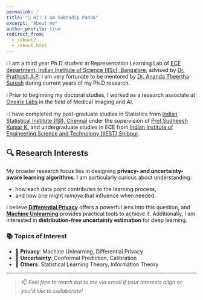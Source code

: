 ```yaml
---
permalink: /
title: "👋 Hi! I am Subhodip Panda"
excerpt: "About me"
author_profile: true
redirect_from: 
  - /about/
  - /about.html
---
```


ℹ️ I am a third year Ph.D student at Representation Learning Lab of [ECE department, Indian Institute of Science (IISc), Bangalore](https://ece.iisc.ac.in/), advised by [Dr. Prathosh A.P](https://sites.google.com/view/prathosh/home). I am very fortunate to be mentored by [Dr. Ananda Theertha Suresh](http://theertha.info/) during current years of my Ph.D research.

ℹ️ Prior to beginning my doctoral studies, I worked as a research associate at [Oneirix Labs](https://www.oneirix.com/) in the field of Medical Imaging and AI.

ℹ️ I have completed my post-graduate studies in Statistics from [Indian Statistical Institute (ISI), Chennai](https://www.isichennai.res.in/) under the supervision of [Prof.Sudheesh Kumar K.](https://www.isichennai.res.in/~skkattu) and undergraduate studies in ECE from [Indian Institute of Engineering Science and Technology (IIEST),Shibpur](https://www.iiests.ac.in/).

<!-- ## 🤔 Research Interests

My broader research interest lies in the domain of ***privacy and uncertainty aware learning algorithms***.  I am curious to know what each data point contributes in the learning process and I believe that privacy ([Diffential Privacy](https://en.wikipedia.org/wiki/Differential_privacy)) can help understand what these deep networks learn from each datapoint and if needed how we can unlearn ([Machine Unlearning](https://arxiv.org/abs/2209.02299)). Also, I am fascinated by distribution free uncertainty estimations for deep neural networks. Below are some of the topics that I am interested in:

- **📌 Privacy:** Machine Unlearning and Differential Privacy.
- **📌 Uncertainty:** Conformal Prediction and Calibration.
- **📌 Others:** Statistical Learning Theory and Information Theory. -->

## 🔍 Research Interests

My broader research focus lies in designing **privacy- and uncertainty-aware learning algorithms**. I am particularly curious about understanding:

- how each data point contributes to the learning process,
- and how one might *remove* that influence when needed.

I believe **[Differential Privacy](https://en.wikipedia.org/wiki/Differential_privacy)** offers a powerful lens into this question, and **[Machine Unlearning](https://arxiv.org/abs/2209.02299)** provides practical tools to achieve it. Additionally, I am interested in **distribution-free uncertainty estimation** for deep learning.

### 📚 Topics of Interest

- 🔐 **Privacy**: Machine Unlearning, Differential Privacy  
- 🎯 **Uncertainty**: Conformal Prediction, Calibration  
- 📘 **Others**: Statistical Learning Theory, Information Theory  

---

> 📫 *Feel free to reach out to me via email if your interests align or you'd like to collaborate!*
